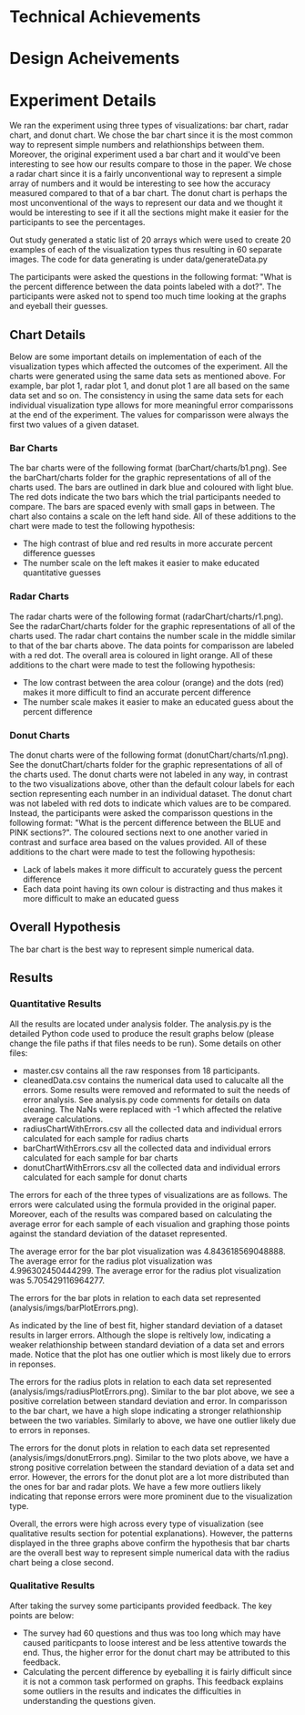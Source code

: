 
# Technical Achievements
# Design Acheivements

# Experiment Details
We ran the experiment using three types of visualizations: bar chart, radar chart, and donut chart. We chose the bar chart since it is the most common way to represent simple numbers and relathionships between them. Moreover, the original experiment used a bar chart and it would've been interesting to see how our results compare to those in the paper. We chose a radar chart since it is a fairly unconventional way to represent a simple array of numbers and it would be interesting to see how the accuracy measured compared to that of a bar chart. The donut chart is perhaps the most unconventional of the ways to represent our data and we thought it would be interesting to see if it all the sections might make it easier for the participants to see the percentages. 

Out study generated a static list of 20 arrays which were used to create 20 examples of each of the visualization types thus resulting in 60 separate images. The code for data generating is under data/generateData.py

The participants were asked the questions in the following format: "What is the percent difference between the data points labeled with a dot?". The participants were asked not to spend too much time looking at the graphs and eyeball their guesses. 

## Chart Details
Below are some important details on implementation of each of the visualization types which affected the outcomes of the experiment. All the charts were generated using the same data sets as mentioned above. For example, bar plot 1, radar plot 1, and donut plot 1 are all based on the same data set and so on. The consistency in using the same data sets for each individual visualization type allows for more meaningful error comparissons at the end of the experiment. The values for comparisson were always the first two values of a given dataset.

### Bar Charts
The bar charts were of the following format (barChart/charts/b1.png). See the barChart/charts folder for the graphic representations of all of the charts used. 
The bars are outlined in dark blue and coloured with light blue. The red dots indicate the two bars which the trial participants needed to compare. The bars are spaced evenly with small gaps in between. The chart also contains a scale on the left hand side. All of these additions to the chart were made to test the following hypothesis:
- The high contrast of blue and red results in more accurate percent difference guesses
- The number scale on the left makes it easier to make educated quantitative guesses

### Radar Charts
The radar charts were of the following format (radarChart/charts/r1.png). See the radarChart/charts folder for the graphic representations of all of the charts used. 
The radar chart contains the number scale in the  middle similar to that of the bar charts above. The data points for comparisson are labeled with a red dot. The overall area is coloured in light orange. All of these additions to the chart were made to test the following hypothesis:
- The low contrast between the area colour (orange) and the dots (red) makes it more difficult to find an accurate percent difference
- The number scale makes it easier to make an educated guess about the percent difference
  
### Donut Charts
The donut charts were of the following format (donutChart/charts/n1.png). See the donutChart/charts folder for the graphic representations of all of the charts used. 
The donut charts were not labeled in any way, in contrast to the two visualizations above, other than the default colour labels for each section representing each number in an individual dataset. The donut chart was not labeled with red dots to indicate which values are to be compared. Instead, the participants were asked the comparisson questions in the following format: "What is the percent difference between the BLUE and PINK sections?". The coloured sections next to one another varied in contrast and surface area based on the values provided. All of these additions to the chart were made to test the following hypothesis:
- Lack of labels makes it more difficult to accurately guess the percent difference
- Each data point having its own colour is distracting and thus makes it more difficult to make an educated guess
  
## Overall Hypothesis
The bar chart is the best way to represent simple numerical data. 

## Results
### Quantitative Results
All the results are located under analysis folder. The analysis.py is the detailed Python code used to produce the result graphs below (please change the file paths if that files needs to be run). Some details on other files: 
- master.csv contains all the raw responses from 18 participants.
- cleanedData.csv contains the numerical data used to calucalte all the errors. Some results were removed and reformated to suit the needs of error analysis. See analysis.py code comments for details on data cleaning. The NaNs were replaced with -1 which affected the relative average calculations. 
- radiusChartWithErrors.csv all the collected data and individual errors calculated for each sample for radius charts
- barChartWithErrors.csv all the collected data and individual errors calculated for each sample for bar charts
- donutChartWithErrors.csv all the collected data and individual errors calculated for each sample for donut charts

The errors for each of the three types of visualizations are as follows. The errors were calculated using the formula provided in the original paper. Moreover, each of the results was compared based on calculating the average error for each sample of each visualion and graphing those points against the standard deviation of the dataset represented. 

The average error for the bar plot visualization was 4.843618569048888.
The average error for the radius plot visualization was 4.996302450444299.
The average error for the radius plot visualization was 5.705429116964277.

The errors for the bar plots in relation to each data set represented (analysis/imgs/barPlotErrors.png).


As indicated by the line of best fit, higher standard deviation of a dataset results in larger errors. Although the slope is reltively low, indicating a weaker relathionship between standard deviation of a data set and errors made. Notice that the plot has one outlier which is most likely due to errors in reponses. 

The errors for the radius plots in relation to each data set represented (analysis/imgs/radiusPlotErrors.png).
Similar to the bar plot above, we see a positive correlation between standard deviation and error. In comparisson to the bar chart, we have a high slope indicating a stronger relathionship between the two variables. Similarly to above, we have one outlier likely due to errors in reponses.

The errors for the donut plots in relation to each data set represented (analysis/imgs/donutErrors.png).
Similar to the two plots above, we have a strong positive correlation between the standard deviation of a data set and error. However, the errors for the donut plot are a lot more distributed than the ones for bar and radar plots. We have a few more outliers likely indicating that reponse errors were more prominent due to the visualization type. 

Overall, the errors were high across every type of visualization (see qualitative results section for potential explanations). However, the patterns displayed in the three graphs above confirm the hypothesis that bar charts are the overall best way to represent simple numerical data with the radius chart being a close second.
### Qualitative Results
After taking the survey some participants provided feedback. The key points are below: 
- The survey had 60 questions and thus was too long which may have caused pariticpants to loose interest and be less attentive towards the end. Thus, the higher error for the donut chart may be attributed to this feedback.
- Calculating the percent difference by eyeballing it is fairly difficult since it is not a common task performed on graphs. This feedback explains some outliers in the results and indicates the difficulties in understanding the questions given.
